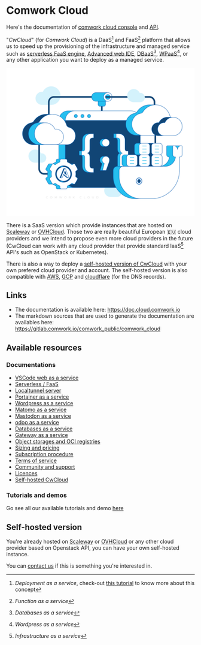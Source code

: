 # Comwork Cloud

Here's the documentation of [comwork cloud console](https://cloud.comwork.io) and [API](https://cloud-api.comwork.io).

"_CwCloud_" (for _Comwork Cloud_) is a DaaS[^1] and FaaS[^2] platform that allows us to speed up the provisioning of the infrastructure and managed service such as [serverless FaaS engine](./serverless.md), [Advanced web IDE](./code.md), [DBaaS](./dbaas.md)[^3], [WPaaS](./wpaas.md)[^4], or any other application you want to deploy as a managed service.

![cloud_bg](./img/cloud_bg.png)

There is a SaaS version which provide instances that are hosted on [Scaleway](https://www.scaleway.com) or [OVHCloud](https://www.ovhcloud.com). Those two are really beautiful European 🇪🇺 cloud providers and we intend to propose even more cloud providers in the future (CwCloud can work with any cloud provider that provide standard IaaS[^5] API's such as OpenStack or Kubernetes).

There is also a way to deploy a [self-hosted version of CwCloud](./tutorials/selfhosted.md) with your own prefered cloud provider and account. The self-hosted version is also compatible with [AWS](https://aws.amazon.com), [GCP](https://cloud.google.com) and [cloudflare](https://www.cloudflare.com) (for the DNS records).

[^1]: _Deployment as a service_, check-out [this tutorial](./tutorials/daas.md) to know more about this concept
[^2]: _Function as a service_
[^3]: _Databases as a service_
[^4]: _Wordpress as a service_
[^5]: _Infrastructure as a service_

## Links

* The documentation is available here: https://doc.cloud.comwork.io
* The markdown sources that are used to generate the documentation are availables here: https://gitlab.comwork.io/comwork_public/comwork_cloud

## Available resources

### Documentations

* [VSCode web as a service](./code.md)
* [Serverless / FaaS](./serverless.md)
* [Localtunnel server](./localtunnel.md)
* [Portainer as a service](./portainer.md)
* [Wordpress as a service](./wpaas.md)
* [Matomo as a service](./matomo.md)
* [Mastodon as a service](./mastodon.md)
* [odoo as a service](./odoo.md)
* [Databases as a service](./dbaas.md)
* [Gateway as a service](./vps.md)
* [Object storages and OCI registries](./storage.md)
* [Sizing and pricing](./sizing_pricing.md)
* [Subscription procedure](./subscription.md)
* [Terms of service](./terms.md)
* [Community and support](./community.md)
* [Licences](./licences.md)
* [Self-hosted CwCloud](./selfhosted.md)

### Tutorials and demos

Go see all our available tutorials and demo [here](./tutorials/README.md)

## Self-hosted version

You're already hosted on [Scaleway](https://www.scaleway.com) or [OVHCloud](https://www.ovhcloud.com) or any other cloud provider based on Openstack API, you can have your own self-hosted instance.

You can [contact us](./subscription.md) if this is something you're interested in.